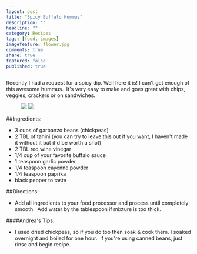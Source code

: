 ```yaml
---
layout: post
title: "Spicy Buffalo Hummus"
description: ""
headline: ""
category: Recipes
tags: [food, images]
imagefeature: flower.jpg
comments: true
share: true
featured: false
published: true
---
```


Recently I had a request for a spicy dip. Well here it is! I can't get enough of this awesome hummus.  It's very easy to make and goes great with chips, veggies, crackers or on sandwiches.

<figure>
	<img src="http://i1208.photobucket.com/albums/cc370/apegg23/grs_zpsf2067e56.png">
	<img src="http://i1208.photobucket.com/albums/cc370/apegg23/fds_zps02860b07.png">

</figure>

##Ingredients:
* 3 cups of garbanzo beans (chickpeas)
* 2 TBL of tahini (you can try to leave this out if you want, I haven't made it without it but it'd be worth a shot)
* 2 TBL red wine vinegar
* 1/4 cup of your favorite buffalo sauce
* 1 teaspoon garlic powder
* 1/4 teaspoon cayenne powder
* 1/4 teaspoon paprika
* black pepper to taste

##Directions:
* Add all ingredients to your food processor and process until completely smooth.  Add water by the tablespoon if mixture is too thick.

####Andrea's Tips:
* I used dried chickpeas, so if you do too then soak &amp; cook them. I soaked overnight and boiled for one hour.  If you're using canned beans, just rinse and begin recipe.